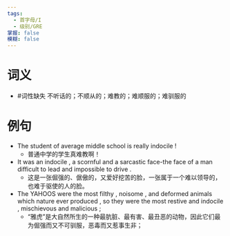 ```yaml
---
tags:
  - 首字母/I
  - 级别/GRE
掌握: false
模糊: false
---
```

# 词义
- #词性缺失 不听话的；不顺从的；难教的；难顺服的；难驯服的
# 例句
- The student of average middle school is really indocile !
	- 普通中学的学生真难教啊！
- It was an indocile , a scornful and a sarcastic face-the face of a man difficult to lead and impossible to drive .
	- 这是一张倔强的、倨傲的，又爱好挖苦的脸，一张属于一个难以领导的，也难于驱使的人的脸。
- The YAHOOS were the most filthy , noisome , and deformed animals which nature ever produced , so they were the most restive and indocile , mischievous and malicious ;
	- “雅虎”是大自然所生的一种最肮脏、最有害、最丑恶的动物，因此它们最为倔强而又不可驯服，恶毒而又惹事生非；
